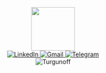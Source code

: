 <div id="header" align="center">
  <img src="https://media.giphy.com/media/M9gbBd9nbDrOTu1Mqx/giphy.gif" width="100"/>
  <div id="badges" align="center">
  <a href="https://www.linkedin.com/in/turgunoff">
    <img src="https://img.shields.io/badge/LinkedIn-blue?style=plastic&logo=linkedin&logoColor=white" alt="LinkedIn"/>
  </a>
  <a href="eldorturgunov777@gmail.com">
    <img src="https://img.shields.io/badge/Gmail-red?style=plastic&logo=gmail&logoColor=white" alt="Gmail"/>
  </a>
  <a href="t.me/e_turgunoff">
    <img src="https://img.shields.io/badge/Telegram-blue?style=plastic&logo=telegram&logoColor=white" alt="Telegram"/>
  </a>
</div>
<img src="https://komarev.com/ghpvc/?username=Turgunoff&style=plastic&color=blue" alt="Turgunoff"/>
</div>

